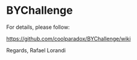# BYChallenge

For details, please follow:

https://github.com/coolparadox/BYChallenge/wiki

Regards,
Rafael Lorandi
